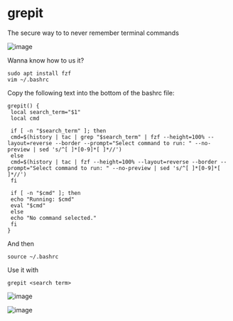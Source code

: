 # grepit
The secure way to to never remember terminal commands

![image](https://github.com/user-attachments/assets/149bf34a-0c0d-4dc4-8192-25e9c4afe5f1)

Wanna know how to us it?

```
sudo apt install fzf
vim ~/.bashrc
```

Copy the following text into the bottom of the bashrc file:

```
grepit() {
 local search_term="$1"
 local cmd

 if [ -n "$search_term" ]; then
 cmd=$(history | tac | grep "$search_term" | fzf --height=100% --layout=reverse --border --prompt="Select command to run: " --no-preview | sed 's/^[ ]*[0-9]*[ ]*//')
 else
 cmd=$(history | tac | fzf --height=100% --layout=reverse --border --prompt="Select command to run: " --no-preview | sed 's/^[ ]*[0-9]*[ ]*//')
 fi

 if [ -n "$cmd" ]; then
 echo "Running: $cmd"
 eval "$cmd"
 else
 echo "No command selected."
 fi
}
```

And then 

```
source ~/.bashrc
```

Use it with

```
grepit <search term>
```


![image](https://github.com/user-attachments/assets/b9417224-f3db-4f17-9ed8-eb58678e3196)

![image](https://github.com/user-attachments/assets/5770cd03-c675-4d2d-9c2a-173ae80e38c5)

